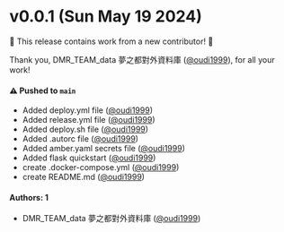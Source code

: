 # v0.0.1 (Sun May 19 2024)

:tada: This release contains work from a new contributor! :tada:

Thank you, DMR_TEAM_data 夢之都對外資料庫 ([@oudi1999](https://github.com/oudi1999)), for all your work!

#### ⚠️ Pushed to `main`

- Added deploy.yml file ([@oudi1999](https://github.com/oudi1999))
- Added release.yml file ([@oudi1999](https://github.com/oudi1999))
- Added deploy.sh file ([@oudi1999](https://github.com/oudi1999))
- Added .autorc file ([@oudi1999](https://github.com/oudi1999))
- Added amber.yaml secrets file ([@oudi1999](https://github.com/oudi1999))
- Added flask quickstart ([@oudi1999](https://github.com/oudi1999))
- create .docker-compose.yml ([@oudi1999](https://github.com/oudi1999))
- create README.md ([@oudi1999](https://github.com/oudi1999))

#### Authors: 1

- DMR_TEAM_data 夢之都對外資料庫 ([@oudi1999](https://github.com/oudi1999))
